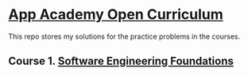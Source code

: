 # <a href="https://open.appacademy.io/learn/full-stack-online/software-engineering-foundations/">App Academy Open Curriculum</a>

<p>This repo stores my solutions for the practice problems in the courses.</p>

<h2>Course 1. <a href="https://github.com/linhhvo/ruby-practices/tree/main/software-engineering-foundations">Software Engineering Foundations</a>
